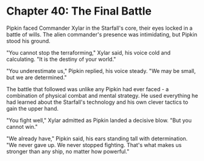 # Chapter 40: The Final Battle

Pipkin faced Commander Xylar in the Starfall's core, their eyes locked in a battle of wills. The alien commander's presence was intimidating, but Pipkin stood his ground.

"You cannot stop the terraforming," Xylar said, his voice cold and calculating. "It is the destiny of your world."

"You underestimate us," Pipkin replied, his voice steady. "We may be small, but we are determined."

The battle that followed was unlike any Pipkin had ever faced - a combination of physical combat and mental strategy. He used everything he had learned about the Starfall's technology and his own clever tactics to gain the upper hand.

"You fight well," Xylar admitted as Pipkin landed a decisive blow. "But you cannot win."

"We already have," Pipkin said, his ears standing tall with determination. "We never gave up. We never stopped fighting. That's what makes us stronger than any ship, no matter how powerful."
